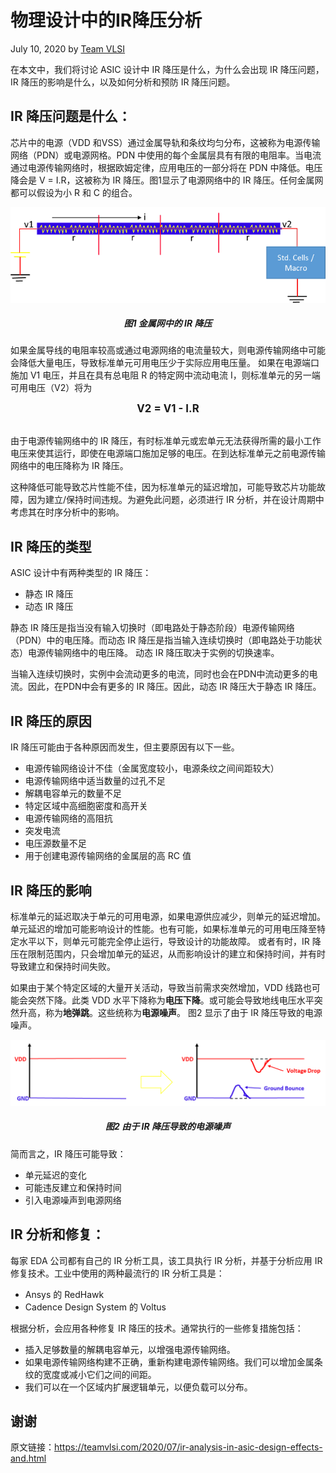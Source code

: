 # 物理设计中的IR降压分析
July 10, 2020 by [Team VLSI](https://teamvlsi.com/author/team-vlsi)

在本文中，我们将讨论 ASIC 设计中 IR 降压是什么，为什么会出现 IR 降压问题，IR 降压的影响是什么，以及如何分析和预防 IR 降压问题。

## IR 降压问题是什么：

芯片中的电源（VDD 和VSS）通过金属导轨和条纹均匀分布，这被称为电源传输网络（PDN）或电源网格。PDN 中使用的每个金属层具有有限的电阻率。当电流通过电源传输网络时，根据欧姆定律，应用电压的一部分将在 PDN 中降低。电压降会是 V = I.R，这被称为 IR 降压。图1显示了电源网络中的 IR 降压。任何金属网都可以假设为小 R 和 C 的组合。

<div style="text-align:center;">
  <img src="IR drop1.png" alt="ASIC Flow" width="600" />
  <h5>图1 金属网中的 IR 降压</h5>
</div>

如果金属导线的电阻率较高或通过电源网络的电流量较大，则电源传输网络中可能会降低大量电压，导致标准单元可用电压少于实际应用电压量。 如果在电源端口施加 V1 电压，并且在具有总电阻 R 的特定网中流动电流 I，则标准单元的另一端可用电压（V2）将为

<center><b><big>V2 = V1 - I.R</big></b></center>
<br>

由于电源传输网络中的 IR 降压，有时标准单元或宏单元无法获得所需的最小工作电压来使其运行，即使在电源端口施加足够的电压。在到达标准单元之前电源传输网络中的电压降称为 IR 降压。

这种降低可能导致芯片性能不佳，因为标准单元的延迟增加，可能导致芯片功能故障，因为建立/保持时间违规。为避免此问题，必须进行 IR 分析，并在设计周期中考虑其在时序分析中的影响。

## IR 降压的类型

ASIC 设计中有两种类型的 IR 降压：
- 静态 IR 降压
- 动态 IR 降压

静态 IR 降压是指当没有输入切换时（即电路处于静态阶段）电源传输网络（PDN）中的电压降。而动态 IR 降压是指当输入连续切换时（即电路处于功能状态）电源传输网络中的电压降。 动态 IR 降压取决于实例的切换速率。

当输入连续切换时，实例中会流动更多的电流，同时也会在PDN中流动更多的电流。因此，在PDN中会有更多的 IR 降压。因此，动态 IR 降压大于静态 IR 降压。

## IR 降压的原因

IR 降压可能由于各种原因而发生，但主要原因有以下一些。
- 电源传输网络设计不佳（金属宽度较小，电源条纹之间间距较大）
- 电源传输网络中适当数量的过孔不足
- 解耦电容单元的数量不足
- 特定区域中高细胞密度和高开关
- 电源传输网络的高阻抗
- 突发电流
- 电压源数量不足
- 用于创建电源传输网络的金属层的高 RC 值

## IR 降压的影响
标准单元的延迟取决于单元的可用电源，如果电源供应减少，则单元的延迟增加。 单元延迟的增加可能影响设计的性能。也有可能，如果标准单元的可用电压降至特定水平以下，则单元可能完全停止运行，导致设计的功能故障。 或者有时，IR 降压在限制范围内，只会增加单元的延迟，从而影响设计的建立和保持时间，并有时导致建立和保持时间失败。

如果由于某个特定区域的大量开关活动，导致当前需求突然增加，VDD 线路也可能会突然下降。此类 VDD 水平下降称为**电压下降**。或可能会导致地线电压水平突然升高，称为**地弹跳**。这些统称为**电源噪声**。 图2 显示了由于 IR 降压导致的电源噪声。

<div style="text-align:center;">
  <img src="Untitled.png" alt="ASIC Flow" width="600" />
  <h5>图2 由于 IR 降压导致的电源噪声</h5>
</div>

简而言之，IR 降压可能导致：
- 单元延迟的变化
- 可能违反建立和保持时间
- 引入电源噪声到电源网络

## IR 分析和修复：

每家 EDA 公司都有自己的 IR 分析工具，该工具执行 IR 分析，并基于分析应用 IR 修复技术。工业中使用的两种最流行的 IR 分析工具是：

- Ansys 的 RedHawk
- Cadence Design System 的 Voltus

根据分析，会应用各种修复 IR 降压的技术。通常执行的一些修复措施包括：
- 插入足够数量的解耦电容单元，以增强电源传输网络。
- 如果电源传输网络构建不正确，重新构建电源传输网络。我们可以增加金属条纹的宽度或减小它们之间的间距。
- 我们可以在一个区域内扩展逻辑单元，以便负载可以分布。

## 谢谢

原文链接：https://teamvlsi.com/2020/07/ir-analysis-in-asic-design-effects-and.html